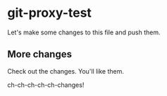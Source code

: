 # git-proxy-test

Let's make some changes to this file and push them.

## More changes

Check out the changes. You'll like them. 

ch-ch-ch-ch-ch-changes!